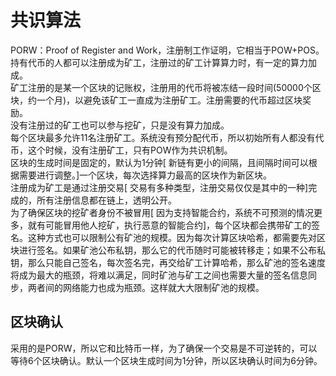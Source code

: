 # 共识算法

PORW：Proof of Register and Work，注册制工作证明，它相当于POW+POS。  
持有代币的人都可以注册成为矿工，注册过的矿工计算算力时，有一定的算力加成。  
矿工注册的是某一个区块的记账权，注册用的代币将被冻结一段时间(50000个区块，约一个月)，以避免该矿工一直成为注册矿工。注册需要的代币超过区块奖励。  
没有注册过的矿工也可以参与挖矿，只是没有算力加成。  
每个区块最多允许11名注册矿工。系统没有预分配代币，所以初始所有人都没有代币，这个时候，没有注册矿工，只有POW作为共识机制。  
区块的生成时间是固定的，默认为1分钟[ 新链有更小的间隔，且间隔时间可以根据需要进行调整。]一个区块，每次选择算力最高的区块作为新区块。  
注册成为矿工是通过注册交易[ 交易有多种类型，注册交易仅仅是其中的一种]完成的，所有注册信息都在链上，透明公开。  
为了确保区块的挖矿者身份不被冒用[ 因为支持智能合约，系统不可预测的情况更多，就有可能冒用他人挖矿，执行恶意的智能合约]，每个区块都会携带矿工的签名。这种方式也可以限制公有矿池的规模。因为每次计算区块哈希，都需要先对区块进行签名。如果矿池公布私钥，那么它的代币随时可能被转移走；如果不公布私钥，那么只能自己签名，每次签名完，再交给矿工计算哈希，那么矿池的签名速度将成为最大的瓶颈，将难以满足，同时矿池与矿工之间也需要大量的签名信息同步，两者间的网络能力也成为瓶颈。这样就大大限制矿池的规模。  

## 区块确认

采用的是PORW，所以它和比特币一样，为了确保一个交易是不可逆转的，可以等待6个区块确认。默认一个区块生成时间为1分钟，所以区块确认时间为6分钟。  
